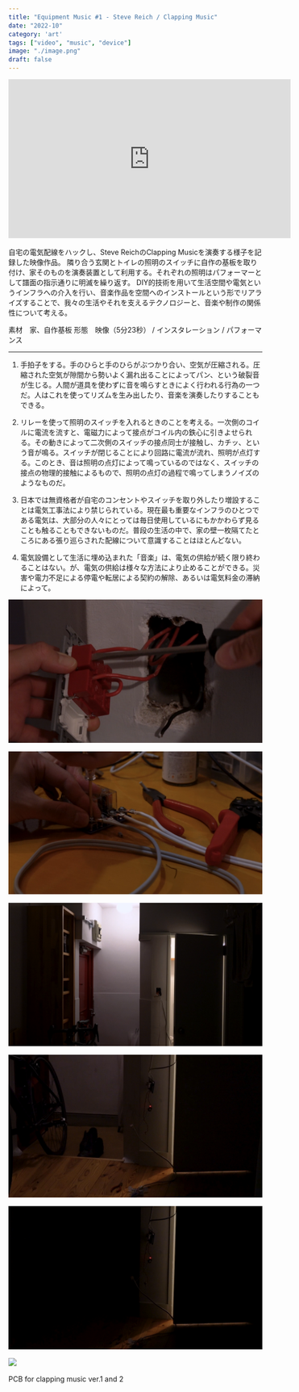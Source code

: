 ```yaml
---
title: "Equipment Music #1 - Steve Reich / Clapping Music"
date: "2022-10"
category: 'art'
tags: ["video", "music", "device"]
image: "./image.png"
draft: false
---
```


<iframe width="560" height="315" src="https://www.youtube.com/embed/9gscVlS31B0" title="YouTube video player" frameborder="0" allow="accelerometer; autoplay; clipboard-write; encrypted-media; gyroscope; picture-in-picture" allowfullscreen></iframe>

自宅の電気配線をハックし、Steve ReichのClapping Musicを演奏する様子を記録した映像作品。
隣り合う玄関とトイレの照明のスイッチに自作の基板を取り付け、家そのものを演奏装置として利用する。それぞれの照明はパフォーマーとして譜面の指示通りに明滅を繰り返す。
DIY的技術を用いて生活空間や電気というインフラへの介入を行い、音楽作品を空間へのインストールという形でリアライズすることで、我々の生活やそれを支えるテクノロジーと、音楽や制作の関係性について考える。

素材　家、自作基板
形態　映像（5分23秒） / インスタレーション / パフォーマンス


--- 

1. 手拍子をする。手のひらと手のひらがぶつかり合い、空気が圧縮される。圧縮された空気が隙間から勢いよく漏れ出ることによってパン、という破裂音が生じる。人間が道具を使わずに音を鳴らすときによく行われる行為の一つだ。人はこれを使ってリズムを生み出したり、音楽を演奏したりすることもできる。

2. リレーを使って照明のスイッチを入れるときのことを考える。一次側のコイルに電流を流すと、電磁力によって接点がコイル内の鉄心に引きよせられる。その動きによって二次側のスイッチの接点同士が接触し、カチッ、という音が鳴る。スイッチが閉じることにより回路に電流が流れ、照明が点灯する。このとき、音は照明の点灯によって鳴っているのではなく、スイッチの接点の物理的接触によるもので、照明の点灯の過程で鳴ってしまうノイズのようなものだ。

3. 日本では無資格者が自宅のコンセントやスイッチを取り外したり増設することは電気工事法により禁じられている。現在最も重要なインフラのひとつである電気は、大部分の人々にとっては毎日使用しているにもかかわらず見ることも触ることもできないものだ。普段の生活の中で、家の壁一枚隔てたところにある張り巡らされた配線について意識することはほとんどない。

4. 電気設備として生活に埋め込まれた「音楽」は、電気の供給が続く限り終わることはない。が、電気の供給は様々な方法により止めることができる。災害や電力不足による停電や転居による契約の解除、あるいは電気料金の滞納によって。


![](./01.png)

![](./02.png)

![](./03.png)

![](./04.png)

![](./05.png)


![](./06.png)

PCB for clapping music ver.1 and 2